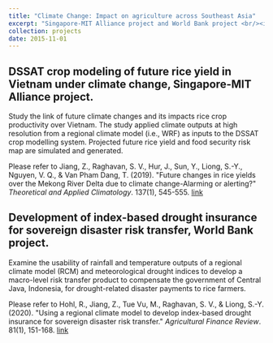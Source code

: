 ```yaml
---
title: "Climate Change: Impact on agriculture across Southeast Asia"
excerpt: "Singapore-MIT Alliance project and World Bank project <br/><img src='/images/crop.png'>"
collection: projects
date: 2015-11-01
---
```


## DSSAT crop modeling of future rice yield in Vietnam under climate change, Singapore-MIT Alliance project.

Study the link of future climate changes and its impacts rice crop productivity over Vietnam. The study applied climate outputs at high resolution from a regional climate model (i.e., WRF) as inputs to the DSSAT crop modelling system. Projected future rice yield and food security risk map are simulated and generated. 

Please refer to Jiang, Z., Raghavan, S. V., Hur, J., Sun, Y., Liong, S.-Y., Nguyen, V. Q., & Van Pham Dang, T. (2019). "Future changes in rice yields over the Mekong River Delta due to climate change-Alarming or alerting?" *Theoretical and Applied Climatology*. 137(1), 545-555. [link](https://doi.org/10.1007/s00704-018-2617-z)

## Development of index-based drought insurance for sovereign disaster risk transfer, World Bank project. 

Examine the usability of rainfall and temperature outputs of a regional climate model (RCM) and meteorological drought indices to develop a macro-level risk transfer product to compensate the government of Central Java, Indonesia, for drought-related disaster payments to rice farmers.

Please refer to Hohl, R., Jiang, Z., Tue Vu, M., Raghavan, S. V., & Liong, S.-Y. (2020). "Using a regional climate model to develop index-based drought insurance for sovereign disaster risk transfer." *Agricultural Finance Review*. 81(1), 151-168. [link](https://doi.org/10.1108/AFR-02-2020-0020)